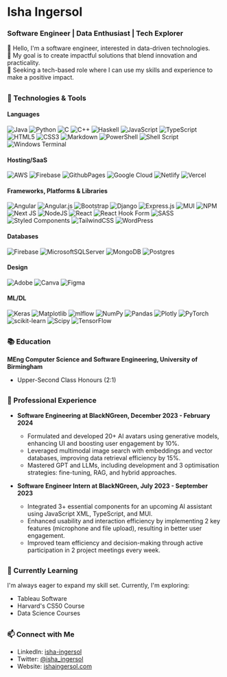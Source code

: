 # Isha Ingersol
### Software Engineer | Data Enthusiast | Tech Explorer

👋 Hello, I'm a software engineer, interested in data-driven technologies.</br>
🎯 My goal is to create impactful solutions that blend innovation and practicality.</br>
🚀 Seeking a tech-based role where I can use my skills and experience to make a positive impact.</br>

<!--
##

### 🔧 Technologies & Tools
**Languages:**
  - Java, Python, SQL, JavaScript, TypeScript, C, Haskell, C++

**Frameworks:**
- Front-end: HTML (HTML5), CSS (CSS3), Angular, React, Bootstrap, SASS (CSS), Material UI, TailwindCSS
- Back-end: Node.js
  
**Databases:**
- MongoDB
  
**Tools & Platforms:**
- AWS, Cloud Computing, Git, PyTorch, WordPress, Figma, Agile Software Development
-->
##

### 🔧 Technologies & Tools
#### Languages
![Java](https://img.shields.io/badge/java-%23ED8B00.svg?style=for-the-badge&logo=openjdk&logoColor=white) 
![Python](https://img.shields.io/badge/python-3670A0?style=for-the-badge&logo=python&logoColor=ffdd54) 
![C](https://img.shields.io/badge/c-%2300599C.svg?style=for-the-badge&logo=c&logoColor=white) 
![C++](https://img.shields.io/badge/c++-%2300599C.svg?style=for-the-badge&logo=c%2B%2B&logoColor=white)
![Haskell](https://img.shields.io/badge/Haskell-5e5086?style=for-the-badge&logo=haskell&logoColor=white) 
![JavaScript](https://img.shields.io/badge/javascript-%23323330.svg?style=for-the-badge&logo=javascript&logoColor=%23F7DF1E) 
![TypeScript](https://img.shields.io/badge/typescript-%23007ACC.svg?style=for-the-badge&logo=typescript&logoColor=white) 
![HTML5](https://img.shields.io/badge/html5-%23E34F26.svg?style=for-the-badge&logo=html5&logoColor=white) 
![CSS3](https://img.shields.io/badge/css3-%231572B6.svg?style=for-the-badge&logo=css3&logoColor=white) 
![Markdown](https://img.shields.io/badge/markdown-%23000000.svg?style=for-the-badge&logo=markdown&logoColor=white) 
![PowerShell](https://img.shields.io/badge/PowerShell-%235391FE.svg?style=for-the-badge&logo=powershell&logoColor=white) 
![Shell Script](https://img.shields.io/badge/shell_script-%23121011.svg?style=for-the-badge&logo=gnu-bash&logoColor=white) 
![Windows Terminal](https://img.shields.io/badge/Windows%20Terminal-%234D4D4D.svg?style=for-the-badge&logo=windows-terminal&logoColor=white) 

#### Hosting/SaaS
![AWS](https://img.shields.io/badge/AWS-%23FF9900.svg?style=for-the-badge&logo=amazon-aws&logoColor=white) 
![Firebase](https://img.shields.io/badge/firebase-%23039BE5.svg?style=for-the-badge&logo=firebase) 
![GithubPages](https://img.shields.io/badge/github%20pages-121013?style=for-the-badge&logo=github&logoColor=white) 
![Google Cloud](https://img.shields.io/badge/GoogleCloud-%234285F4.svg?style=for-the-badge&logo=google-cloud&logoColor=white) 
![Netlify](https://img.shields.io/badge/netlify-%23000000.svg?style=for-the-badge&logo=netlify&logoColor=#00C7B7) 
![Vercel](https://img.shields.io/badge/vercel-%23000000.svg?style=for-the-badge&logo=vercel&logoColor=white) 

#### Frameworks, Platforms & Libraries
![Angular](https://img.shields.io/badge/angular-%23DD0031.svg?style=for-the-badge&logo=angular&logoColor=white) 
![Angular.js](https://img.shields.io/badge/angular.js-%23E23237.svg?style=for-the-badge&logo=angularjs&logoColor=white) 
![Bootstrap](https://img.shields.io/badge/bootstrap-%238511FA.svg?style=for-the-badge&logo=bootstrap&logoColor=white) 
![Django](https://img.shields.io/badge/django-%23092E20.svg?style=for-the-badge&logo=django&logoColor=white) 
![Express.js](https://img.shields.io/badge/express.js-%23404d59.svg?style=for-the-badge&logo=express&logoColor=%2361DAFB) 
![MUI](https://img.shields.io/badge/MUI-%230081CB.svg?style=for-the-badge&logo=mui&logoColor=white) 
![NPM](https://img.shields.io/badge/NPM-%23CB3837.svg?style=for-the-badge&logo=npm&logoColor=white) 
![Next JS](https://img.shields.io/badge/Next-black?style=for-the-badge&logo=next.js&logoColor=white) 
![NodeJS](https://img.shields.io/badge/node.js-6DA55F?style=for-the-badge&logo=node.js&logoColor=white) 
![React](https://img.shields.io/badge/react-%2320232a.svg?style=for-the-badge&logo=react&logoColor=%2361DAFB) 
![React Hook Form](https://img.shields.io/badge/React%20Hook%20Form-%23EC5990.svg?style=for-the-badge&logo=reacthookform&logoColor=white) 
![SASS](https://img.shields.io/badge/SASS-hotpink.svg?style=for-the-badge&logo=SASS&logoColor=white) 
![Styled Components](https://img.shields.io/badge/styled--components-DB7093?style=for-the-badge&logo=styled-components&logoColor=white) 
![TailwindCSS](https://img.shields.io/badge/tailwindcss-%2338B2AC.svg?style=for-the-badge&logo=tailwind-css&logoColor=white) 
![WordPress](https://img.shields.io/badge/WordPress-%23117AC9.svg?style=for-the-badge&logo=WordPress&logoColor=white) 

#### Databases
![Firebase](https://img.shields.io/badge/Firebase-039BE5?style=for-the-badge&logo=Firebase&logoColor=white) 
![MicrosoftSQLServer](https://img.shields.io/badge/Microsoft%20SQL%20Server-CC2927?style=for-the-badge&logo=microsoft%20sql%20server&logoColor=white) 
![MongoDB](https://img.shields.io/badge/MongoDB-%234ea94b.svg?style=for-the-badge&logo=mongodb&logoColor=white) 
![Postgres](https://img.shields.io/badge/postgres-%23316192.svg?style=for-the-badge&logo=postgresql&logoColor=white) 

#### Design
![Adobe](https://img.shields.io/badge/adobe-%23FF0000.svg?style=for-the-badge&logo=adobe&logoColor=white) 
![Canva](https://img.shields.io/badge/Canva-%2300C4CC.svg?style=for-the-badge&logo=Canva&logoColor=white) 
![Figma](https://img.shields.io/badge/figma-%23F24E1E.svg?style=for-the-badge&logo=figma&logoColor=white) 

#### ML/DL
![Keras](https://img.shields.io/badge/Keras-%23D00000.svg?style=for-the-badge&logo=Keras&logoColor=white) 
![Matplotlib](https://img.shields.io/badge/Matplotlib-%23ffffff.svg?style=for-the-badge&logo=Matplotlib&logoColor=black) 
![mlflow](https://img.shields.io/badge/mlflow-%23d9ead3.svg?style=for-the-badge&logo=numpy&logoColor=blue) 
![NumPy](https://img.shields.io/badge/numpy-%23013243.svg?style=for-the-badge&logo=numpy&logoColor=white) 
![Pandas](https://img.shields.io/badge/pandas-%23150458.svg?style=for-the-badge&logo=pandas&logoColor=white) 
![Plotly](https://img.shields.io/badge/Plotly-%233F4F75.svg?style=for-the-badge&logo=plotly&logoColor=white) 
![PyTorch](https://img.shields.io/badge/PyTorch-%23EE4C2C.svg?style=for-the-badge&logo=PyTorch&logoColor=white) 
![scikit-learn](https://img.shields.io/badge/scikit--learn-%23F7931E.svg?style=for-the-badge&logo=scikit-learn&logoColor=white) 
![Scipy](https://img.shields.io/badge/SciPy-%230C55A5.svg?style=for-the-badge&logo=scipy&logoColor=%white) 
![TensorFlow](https://img.shields.io/badge/TensorFlow-%23FF6F00.svg?style=for-the-badge&logo=TensorFlow&logoColor=white)

##

### 📚 Education
**MEng Computer Science and Software Engineering, University of Birmingham**
- Upper-Second Class Honours (2:1)

##

### 💼 Professional Experience
- **Software Engineering at BlackNGreen, December 2023 - February 2024**
  - Formulated and developed 20+ AI avatars using generative models, enhancing UI and boosting user engagement by 10%.
  - Leveraged multimodal image search with embeddings and vector databases, improving data retrieval efficiency by 15%.
  - Mastered GPT and LLMs, including development and 3 optimisation strategies: fine-tuning, RAG, and hybrid approaches.

- **Software Engineer Intern at BlackNGreen, July 2023 - September 2023**
  - Integrated 3+ essential components for an upcoming AI assistant using JavaScript XML, TypeScript, and MUI.
  - Enhanced usability and interaction efficiency by implementing 2 key features (microphone and file upload), resulting in better user engagement.
  - Improved team efficiency and decision-making through active participation in 2 project meetings every week.

##

### 🌱 Currently Learning
I'm always eager to expand my skill set. Currently, I'm exploring:
- Tableau Software
- Harvard's CS50 Course
- Data Science Courses

<!--
##

### 🚀 Projects
- [Project Name 1]: Brief description and link to the repository.
- [Project Name 2]: Brief description and link to the repository.
-->
##

### 📫 Connect with Me
- LinkedIn: [isha-ingersol](https://www.linkedin.com/in/isha-ingersol/)
- Twitter: [@isha_ingersol](https://x.com/isha_ingersol)
- Website: [ishaingersol.com](https://ishaingersol.com/)

<!--
Feel free to explore my repositories, and let's connect to discuss exciting opportunities in the world of technology!

[![GitHub followers](https://img.shields.io/github/followers/your-username?style=social)](https://github.com/your-username)
-->
<!--
## 🌐 Socials:
[![Instagram](https://img.shields.io/badge/Instagram-%23E4405F.svg?logo=Instagram&logoColor=white)](https://instagram.com/isha_ingersol) 
[![LinkedIn](https://img.shields.io/badge/LinkedIn-%230077B5.svg?logo=linkedin&logoColor=white)](https://linkedin.com/in/isha-ingersol) 
[![X](https://img.shields.io/badge/X-black.svg?logo=X&logoColor=white)](https://x.com/isha_ingersol) 
-->
##
<!--
### 📊 GitHub Stats:
![](https://github-readme-stats.vercel.app/api?username=isha-ingersol&theme=dark&hide_border=false&include_all_commits=false&count_private=true)<br/>
![](https://github-readme-streak-stats.herokuapp.com/?user=isha-ingersol&theme=dark&hide_border=false)<br/>
![](https://github-readme-stats.vercel.app/api/top-langs/?username=isha-ingersol&theme=dark&hide_border=false&include_all_commits=false&count_private=true&layout=compact)

#### 🏆 GitHub Trophies
![](https://github-profile-trophy.vercel.app/?username=isha-ingersol&theme=nord&no-frame=true&no-bg=false&margin-w=4)

---
[![](https://visitcount.itsvg.in/api?id=isha-ingersol&icon=5&color=1)](https://visitcount.itsvg.in)
-->
<!-- Proudly created with GPRM ( https://gprm.itsvg.in ) -->
